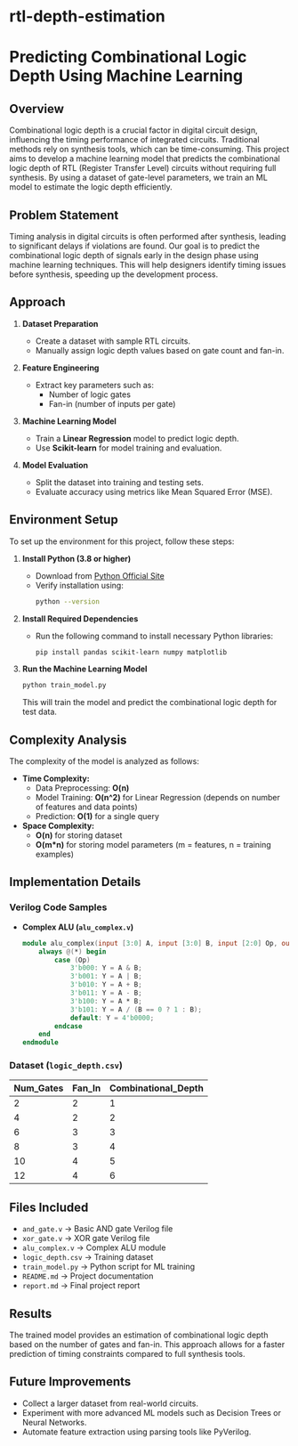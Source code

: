 # rtl-depth-estimation
# Predicting Combinational Logic Depth Using Machine Learning

## Overview
Combinational logic depth is a crucial factor in digital circuit design, influencing the timing performance of integrated circuits. Traditional methods rely on synthesis tools, which can be time-consuming. This project aims to develop a machine learning model that predicts the combinational logic depth of RTL (Register Transfer Level) circuits without requiring full synthesis. By using a dataset of gate-level parameters, we train an ML model to estimate the logic depth efficiently.

## Problem Statement
Timing analysis in digital circuits is often performed after synthesis, leading to significant delays if violations are found. Our goal is to predict the combinational logic depth of signals early in the design phase using machine learning techniques. This will help designers identify timing issues before synthesis, speeding up the development process.

## Approach
1. **Dataset Preparation**
   - Create a dataset with sample RTL circuits.
   - Manually assign logic depth values based on gate count and fan-in.
   
2. **Feature Engineering**
   - Extract key parameters such as:
     - Number of logic gates
     - Fan-in (number of inputs per gate)
   
3. **Machine Learning Model**
   - Train a **Linear Regression** model to predict logic depth.
   - Use **Scikit-learn** for model training and evaluation.
   
4. **Model Evaluation**
   - Split the dataset into training and testing sets.
   - Evaluate accuracy using metrics like Mean Squared Error (MSE).

## Environment Setup
To set up the environment for this project, follow these steps:
1. **Install Python (3.8 or higher)**
   - Download from [Python Official Site](https://www.python.org/downloads/)
   - Verify installation using:
     ```sh
     python --version
     ```

2. **Install Required Dependencies**
   - Run the following command to install necessary Python libraries:
     ```sh
     pip install pandas scikit-learn numpy matplotlib
     ```

3. **Run the Machine Learning Model**
   ```sh
   python train_model.py
   ```
   This will train the model and predict the combinational logic depth for test data.

## Complexity Analysis
The complexity of the model is analyzed as follows:
- **Time Complexity:**
  - Data Preprocessing: **O(n)**
  - Model Training: **O(n^2)** for Linear Regression (depends on number of features and data points)
  - Prediction: **O(1)** for a single query
- **Space Complexity:**
  - **O(n)** for storing dataset
  - **O(m*n)** for storing model parameters (m = features, n = training examples)

## Implementation Details
### **Verilog Code Samples**
- **Complex ALU (`alu_complex.v`)**
  ```verilog
  module alu_complex(input [3:0] A, input [3:0] B, input [2:0] Op, output reg [3:0] Y);
      always @(*) begin
          case (Op)
              3'b000: Y = A & B;
              3'b001: Y = A | B;
              3'b010: Y = A + B;
              3'b011: Y = A - B;
              3'b100: Y = A * B;
              3'b101: Y = A / (B == 0 ? 1 : B);
              default: Y = 4'b0000;
          endcase
      end
  endmodule
  ```

### **Dataset (`logic_depth.csv`)**
| Num_Gates | Fan_In | Combinational_Depth |
|-----------|--------|---------------------|
| 2         | 2      | 1                   |
| 4         | 2      | 2                   |
| 6         | 3      | 3                   |
| 8         | 3      | 4                   |
| 10        | 4      | 5                   |
| 12        | 4      | 6                   |

## Files Included
- `and_gate.v` → Basic AND gate Verilog file
- `xor_gate.v` → XOR gate Verilog file
- `alu_complex.v` → Complex ALU module
- `logic_depth.csv` → Training dataset
- `train_model.py` → Python script for ML training
- `README.md` → Project documentation
- `report.md` → Final project report

## Results
The trained model provides an estimation of combinational logic depth based on the number of gates and fan-in. This approach allows for a faster prediction of timing constraints compared to full synthesis tools.

## Future Improvements
- Collect a larger dataset from real-world circuits.
- Experiment with more advanced ML models such as Decision Trees or Neural Networks.
- Automate feature extraction using parsing tools like PyVerilog.


